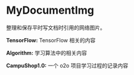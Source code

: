 # MyDocumentImg

整理和保存平时写文档时引用的网络图片。

**TensorFlow:** TensorFlow 相关的内容

**Algorithm:** 学习算法中的相关内容

**CampuShop1.0:** 一个 o2o 项目学习过程的记录内容

